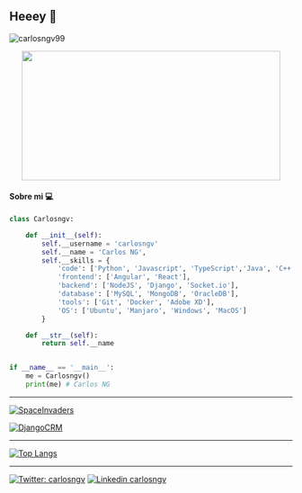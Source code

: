 ## Heeey 🐍


![carlosngv99](https://komarev.com/ghpvc/?username=carlosngv)


<p align="center">
  <img width="460" height="230" src="https://media.giphy.com/media/aNqEFrYVnsS52/giphy.gif" alr="Cat">
</p>

#### Sobre mi 💻



```python
class Carlosngv:

    def __init__(self):
        self.__username = 'carlosngv'
        self.__name = 'Carlos NG',
        self.__skills = {
            'code': ['Python', 'Javascript', 'TypeScript','Java', 'C++', 'Go', 'HTML5', 'CSS3'],
            'frontend': ['Angular', 'React'],
            'backend': ['NodeJS', 'Django', 'Socket.io'],
            'database': ['MySQL', 'MongoDB', 'OracleDB'],
            'tools': ['Git', 'Docker', 'Adobe XD'],
            'OS': ['Ubuntu', 'Manjaro', 'Windows', 'MacOS']
        }

    def __str__(self):
        return self.__name


if __name__ == '__main__':
    me = Carlosngv()
    print(me) # Carlos NG
```

---

[![SpaceInvaders](https://github-readme-stats.vercel.app/api/pin/?username=carlosngv&repo=space-invaders)](https://github.com/carlosngv/space-invaders)

[![DjangoCRM](https://github-readme-stats.vercel.app/api/pin/?username=carlosngv&repo=django-crm)](https://github.com/carlosngv/Django-CRM)

---

[![Top Langs](https://github-readme-stats.vercel.app/api/top-langs/?username=carlosngv&layout=compact)](https://github.com/carlsongv/github-readme-stats)

---

[![Twitter: carlosngv](https://img.shields.io/badge/twitter-%231DA1F2.svg?&style=for-the-badge&logo=twitter&logoColor=white)](https://twitter.com/carlosngv)
[![Linkedin carlosngv](https://img.shields.io/badge/linkedin-%230077B5.svg?&style=for-the-badge&logo=linkedin&logoColor=white)](https://www.linkedin.com/in/carlosngv99/)
